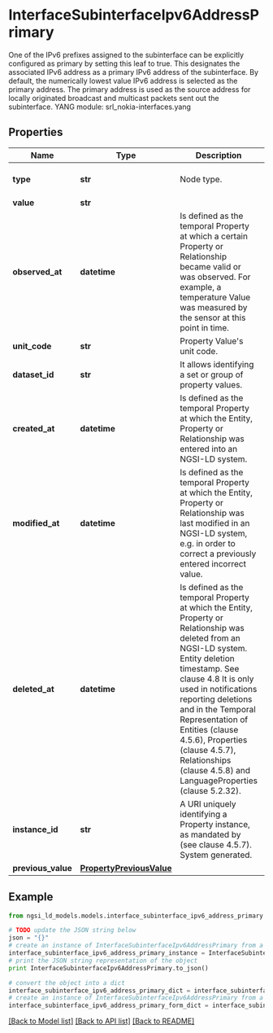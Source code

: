 # InterfaceSubinterfaceIpv6AddressPrimary

One of the IPv6 prefixes assigned to the subinterface can be explicitly configured as primary by setting this leaf to true. This designates the associated IPv6 address as a primary IPv6 address of the subinterface. By default, the numerically lowest value IPv6 address is selected as the primary address.  The primary address is used as the source address for locally originated broadcast and multicast packets sent out the subinterface.  YANG module: srl_nokia-interfaces.yang 

## Properties

Name | Type | Description | Notes
------------ | ------------- | ------------- | -------------
**type** | **str** | Node type.  | [optional] [default to 'Property']
**value** | **str** |  | 
**observed_at** | **datetime** | Is defined as the temporal Property at which a certain Property or Relationship became valid or was observed. For example, a temperature Value was measured by the sensor at this point in time.  | [optional] 
**unit_code** | **str** | Property Value&#39;s unit code.  | [optional] 
**dataset_id** | **str** | It allows identifying a set or group of property values.  | [optional] 
**created_at** | **datetime** | Is defined as the temporal Property at which the Entity, Property or Relationship was entered into an NGSI-LD system.  | [optional] [readonly] 
**modified_at** | **datetime** | Is defined as the temporal Property at which the Entity, Property or Relationship was last modified in an NGSI-LD system, e.g. in order to correct a previously entered incorrect value.  | [optional] [readonly] 
**deleted_at** | **datetime** | Is defined as the temporal Property at which the Entity, Property or Relationship was deleted from an NGSI-LD system.  Entity deletion timestamp. See clause 4.8 It is only used in notifications reporting deletions and in the Temporal Representation of Entities (clause 4.5.6), Properties (clause 4.5.7), Relationships (clause 4.5.8) and LanguageProperties (clause 5.2.32).  | [optional] [readonly] 
**instance_id** | **str** | A URI uniquely identifying a Property instance, as mandated by (see clause 4.5.7). System generated.  | [optional] [readonly] 
**previous_value** | [**PropertyPreviousValue**](PropertyPreviousValue.md) |  | [optional] 

## Example

```python
from ngsi_ld_models.models.interface_subinterface_ipv6_address_primary import InterfaceSubinterfaceIpv6AddressPrimary

# TODO update the JSON string below
json = "{}"
# create an instance of InterfaceSubinterfaceIpv6AddressPrimary from a JSON string
interface_subinterface_ipv6_address_primary_instance = InterfaceSubinterfaceIpv6AddressPrimary.from_json(json)
# print the JSON string representation of the object
print InterfaceSubinterfaceIpv6AddressPrimary.to_json()

# convert the object into a dict
interface_subinterface_ipv6_address_primary_dict = interface_subinterface_ipv6_address_primary_instance.to_dict()
# create an instance of InterfaceSubinterfaceIpv6AddressPrimary from a dict
interface_subinterface_ipv6_address_primary_form_dict = interface_subinterface_ipv6_address_primary.from_dict(interface_subinterface_ipv6_address_primary_dict)
```
[[Back to Model list]](../README.md#documentation-for-models) [[Back to API list]](../README.md#documentation-for-api-endpoints) [[Back to README]](../README.md)


